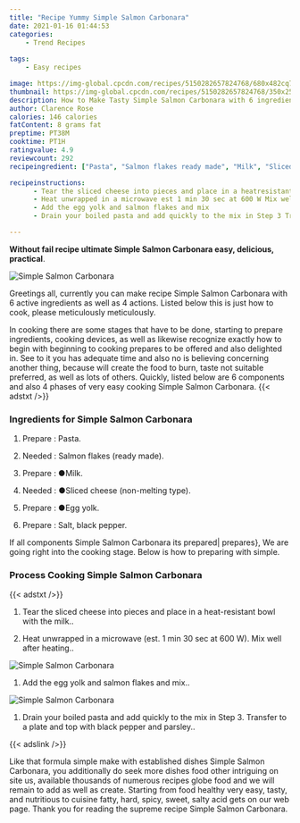 ```yaml
---
title: "Recipe Yummy Simple Salmon Carbonara"
date: 2021-01-16 01:44:53
categories:
    - Trend Recipes
    
tags:
    - Easy recipes

image: https://img-global.cpcdn.com/recipes/5150282657824768/680x482cq70/simple-salmon-carbonara-recipe-main-photo.jpg
thumbnail: https://img-global.cpcdn.com/recipes/5150282657824768/350x250cq70/simple-salmon-carbonara-recipe-main-photo.jpg
description: How to Make Tasty Simple Salmon Carbonara with 6 ingredients and 4 stages of easy cooking.
author: Clarence Rose
calories: 146 calories
fatContent: 8 grams fat
preptime: PT38M
cooktime: PT1H
ratingvalue: 4.9
reviewcount: 292
recipeingredient: ["Pasta", "Salmon flakes ready made", "Milk", "Sliced cheese nonmelting type", "Egg yolk", "Salt black pepper"]

recipeinstructions: 
      - Tear the sliced cheese into pieces and place in a heatresistant bowl with the milk 
      - Heat unwrapped in a microwave est 1 min 30 sec at 600 W Mix well after heating 
      - Add the egg yolk and salmon flakes and mix 
      - Drain your boiled pasta and add quickly to the mix in Step 3 Transfer to a plate and top with black pepper and parsley

---
```




**Without fail recipe ultimate Simple Salmon Carbonara easy, delicious, practical**. 


![Simple Salmon Carbonara](https://img-global.cpcdn.com/recipes/5150282657824768/680x482cq70/simple-salmon-carbonara-recipe-main-photo.jpg "Simple Salmon Carbonara")




Greetings all, currently you can make recipe Simple Salmon Carbonara with 6 active ingredients as well as 4 actions. Listed below this is just how to cook, please meticulously meticulously.

In cooking there are some stages that have to be done, starting to prepare ingredients, cooking devices, as well as likewise recognize exactly how to begin with beginning to cooking prepares to be offered and also delighted in. See to it you has adequate time and also no is believing concerning another thing, because will create the food to burn, taste not suitable preferred, as well as lots of others. Quickly, listed below are 6 components and also 4 phases of very easy cooking Simple Salmon Carbonara.
{{< adstxt />}}

### Ingredients for Simple Salmon Carbonara


1. Prepare  : Pasta.

1. Needed  : Salmon flakes (ready made).

1. Prepare  : ●Milk.

1. Needed  : ●Sliced cheese (non-melting type).

1. Prepare  : ●Egg yolk.

1. Prepare  : Salt, black pepper.



If all components Simple Salmon Carbonara its prepared| prepares}, We are going right into the cooking stage. Below is how to preparing with simple.

### Process Cooking Simple Salmon Carbonara

{{< adstxt />}}


1. Tear the sliced cheese into pieces and place in a heat-resistant bowl with the milk..



1. Heat unwrapped in a microwave (est. 1 min 30 sec at 600 W). Mix well after heating..



![Simple Salmon Carbonara](https://img-global.cpcdn.com/steps/5857913336758272/160x128cq70/simple-salmon-carbonara-recipe-step-2-photo.jpg" "Simple Salmon Carbonara")



1. Add the egg yolk and salmon flakes and mix..



![Simple Salmon Carbonara](https://img-global.cpcdn.com/steps/6456163840294912/160x128cq70/simple-salmon-carbonara-recipe-step-3-photo.jpg" "Simple Salmon Carbonara")



1. Drain your boiled pasta and add quickly to the mix in Step 3. Transfer to a plate and top with black pepper and parsley..





{{< adslink />}}

Like that formula simple make with established dishes Simple Salmon Carbonara, you additionally do seek more dishes food other intriguing on site us, available thousands of numerous recipes globe food and we will remain to add as well as create. Starting from food healthy very easy, tasty, and nutritious to cuisine fatty, hard, spicy, sweet, salty acid gets on our web page. Thank you for reading the supreme recipe Simple Salmon Carbonara.
